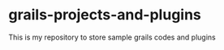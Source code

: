 grails-projects-and-plugins
===========================

This is my repository to store sample grails codes and plugins
